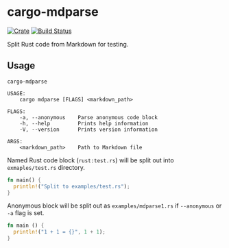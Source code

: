 cargo-mdparse
==============

[![Crate](http://meritbadge.herokuapp.com/cargo-mdparse)](https://crates.io/crates/cargo-mdparse)
[![Build Status](https://travis-ci.org/termoshtt/cargo-mdparse.svg?branch=master)](https://travis-ci.org/termoshtt/cargo-mdparse)

Split Rust code from Markdown for testing.

Usage
------

```
cargo-mdparse 

USAGE:
    cargo mdparse [FLAGS] <markdown_path>

FLAGS:
    -a, --anonymous    Parse anonymous code block
    -h, --help         Prints help information
    -V, --version      Prints version information

ARGS:
    <markdown_path>    Path to Markdown file
```

Named Rust code block (`rust:test.rs`) will be split out into `exmaples/test.rs` directory.

```rust:test.rs
fn main() {
  println!("Split to examples/test.rs");
}
```

Anonymous block will be split out as `examples/mdparse1.rs` if `--anonymous` or `-a` flag is set.

```rust
fn main () {
  println!("1 + 1 = {}", 1 + 1);
}
```
